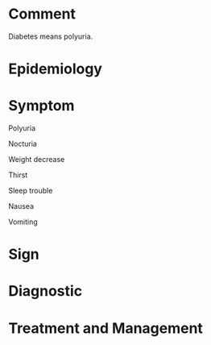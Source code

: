 # Comment

Diabetes means polyuria.

# Epidemiology

# Symptom

Polyuria

Nocturia

Weight decrease

Thirst

Sleep trouble

Nausea

Vomiting

# Sign

# Diagnostic

# Treatment and Management
